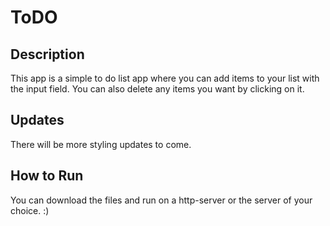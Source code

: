 # ToDO

## Description
This app is a simple to do list app where you can add items to your list with the input field. You can also delete any items you want by clicking on it.

## Updates
There will be more styling updates to come.

## How to Run
You can download the files and run on a http-server or the server of your choice. :)



